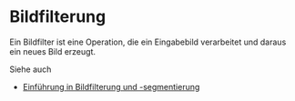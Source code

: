 # Bildfilterung

Ein Bildfilter ist eine Operation, die ein Eingabebild verarbeitet und daraus ein neues Bild erzeugt.

Siehe auch
* [Einführung in Bildfilterung und -segmentierung](https://youtu.be/LT8L3vSLQ2Q)